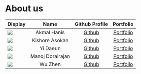 # About us


Display |    Name     | Github Profile | Portfolio 
--------|:-----------:|:--------------:|:---------:
![](https://via.placeholder.com/100.png?text=Photo) | Akmal Hanis | [Github](https://github.com/AkmalHanis) | [Portfolio](docs/team/johndoe.md)
![](https://via.placeholder.com/100.png?text=Photo) | Kishore Asokan | [Github](https://github.com/kishore-a00) | [Portfolio](docs/team/kishore.md)
![](https://via.placeholder.com/100.png?text=Photo) | Yi Daeun | [Github](https://github.com/de-yi) | [Portfolio](docs/team/de-yi.md)
![](https://via.placeholder.com/100.png?text=Photo) | Manoj Dorairajan | [Github](https://github.com/Manoj364) | [Portfolio](docs/team/johndoe.md)
![](https://via.placeholder.com/100.png?text=Photo) | Wu Zhen  | [Github](https://github.com/wuzhzn) | [Portfolio](docs/team/johndoe.md)


